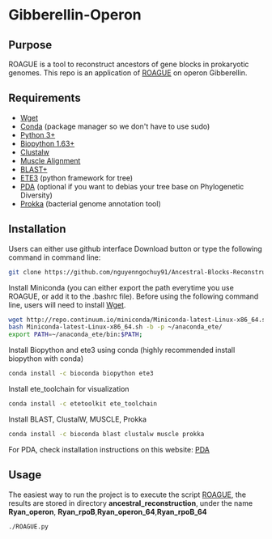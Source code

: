 # Gibberellin-Operon
## Purpose

ROAGUE is a tool to reconstruct ancestors of gene blocks in prokaryotic genomes. This repo is an application of [ROAGUE](https://github.com/nguyenngochuy91/Ancestral-Blocks-Reconstruction) on operon Gibberellin. 

## Requirements
* [Wget](https://www.gnu.org/software/wget/) 
* [Conda](https://conda.io/miniconda.html) (package manager so we don't have to use sudo)
* [Python 3+](https://www.python.org/download/releases/3.0/)
* [Biopython 1.63+](http://biopython.org/wiki/Download)
* [Clustalw](http://www.clustal.org/clustal2/#Download)
* [Muscle Alignment](https://www.drive5.com/muscle/downloads.htm)
* [BLAST+](https://blast.ncbi.nlm.nih.gov/Blast.cgi?PAGE_TYPE=BlastDocs&DOC_TYPE=Download)
* [ETE3](http://etetoolkit.org/download/) (python framework for tree)
* [PDA](http://www.cibiv.at/software/pda/#download) (optional if you want to debias your tree base on Phylogenetic Diversity)
* [Prokka](http://www.vicbioinformatics.com/software.shtml) (bacterial genome annotation tool)

## Installation
Users can either use github interface Download button or type the following command in command line:
```bash
git clone https://github.com/nguyenngochuy91/Ancestral-Blocks-Reconstruction
```
Install Miniconda (you can either export the path everytime you use ROAGUE, or add it to the .bashrc file). Before using
the following command line, users will need to install [Wget](https://www.gnu.org/software/wget/).
```bash
wget http://repo.continuum.io/miniconda/Miniconda-latest-Linux-x86_64.sh -O Miniconda-latest-Linux-x86_64.sh
bash Miniconda-latest-Linux-x86_64.sh -b -p ~/anaconda_ete/
export PATH=~/anaconda_ete/bin:$PATH;

```

Install Biopython and ete3 using conda (highly recommended install biopython with conda)
```bash
conda install -c bioconda biopython ete3
```
Install ete_toolchain for visualization
```bash
conda install -c etetoolkit ete_toolchain
```

Install BLAST, ClustalW, MUSCLE, Prokka
```bash
conda install -c bioconda blast clustalw muscle prokka
```

For PDA, check installation instructions on this website: [PDA](http://www.cibiv.at/software/pda/#download)

## Usage

The easiest way to run the project is to execute the script [ROAGUE](https://github.com/nguyenngochuy91/Gibberellin-Operon/blob/master/ROAGUE.py), 
the results are stored in directory **ancestral_reconstruction**, under the name **Ryan_operon**, **Ryan_rpoB**,**Ryan_operon_64**,**Ryan_rpoB_64**
```ba
./ROAGUE.py
```
